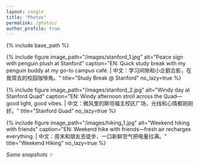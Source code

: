 ```yaml
---
layout: single
title: "Photos"
permalink: /photos/
author_profile: true
---
```


{% include base_path %}

{% include figure image_path="/images/stanford_1.jpg"
   alt="Peace sign with penguin plush at Stanford"
   caption="EN: Quick study break with my penguin buddy at my go-to campus café. | 中文：学习间隙和小企鹅合影，在我常去的校园咖啡角。"
   title="Study Break @ Stanford"
   no_lazy=true %}

{% include figure image_path="/images/stanford_2.jpg"
   alt="Windy day at Stanford Quad"
   caption="EN: Windy afternoon stroll across the Quad—good light, good vibes. | 中文：微风里的斯坦福主校区广场，光线和心情都刚刚好。"
   title="Stanford Quad"
   no_lazy=true %}

{% include figure image_path="/images/hiking_1.jpg"
   alt="Weekend hiking with friends"
   caption="EN: Weekend hike with friends—fresh air recharges everything. | 中文：周末和朋友去徒步，一口新鲜空气把电量拉满。"
   title="Weekend Hiking"
   no_lazy=true %}

*Some snapshots ✨*
